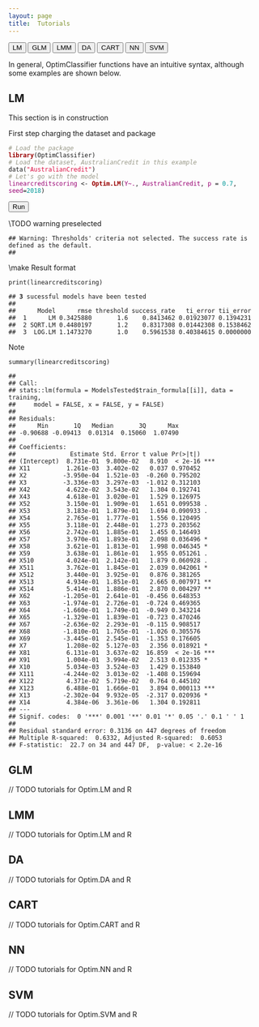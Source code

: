 ```yaml
---
layout: page
title:  Tutorials
---
```


<button class="method-button" onClick="location.href='#lm'">LM</button>
<button class="method-button GLM-button" onClick="location.href='#glm'">GLM</button>
<button class="method-button LMM-button" onClick="location.href='#lmm'">LMM</button>
<button class="method-button DA-button" onClick="location.href='#da'">DA</button>
<button class="method-button CART-button" onClick="location.href='#cart'">CART</button>
<button class="method-button NN-button" onClick="location.href='#nn'">NN</button>
<button class="method-button SVM-button" onClick="location.href='#svm'">SVM</button>

In general, OptimClassifier functions have an intuitive syntax, although some examples are shown below.

## LM
This section is in construction
<style>
.hljs-literal {
color: #990073;
}
.hljs-number {
color: #099;
}
.hljs-comment {
color: #998;
font-style: italic;
}
.hljs-keyword {
color: #900;
font-weight: bold;
}
.hljs-string {
color: #d14;
}
</style>

First step charging the dataset and package
<pre class="r"><code><span class="hljs-comment"># Load the package </span>
<span class="hljs-keyword">library</span>(OptimClassifier)
<span class="hljs-comment"># Load the dataset, <i>AustralianCredit</i> in this example </span> 
data(<span class="hljs-string">"AustralianCredit"</span>)
<span class="hljs-comment"># Let's go with the model </span> 
<span class="hljs-literal">linearcreditscoring</span> &lt;- <span class="hljs-keyword">Optim.LM</span>(<span class="hljs-literal">Y~.</span>, <span class="hljs-literal">AustralianCredit</span>, <span class="hljs-literal">p</span> = <span class="hljs-number">0.7</span>, <span class="hljs-literal">seed</span>=<span class="hljs-number">2018</span>)</code></pre>
<button style="align:right" class="method-button" onClick="location.href='#lm'">Run <i class="fa fa-angle-double-right"></i>
</button>

\\TODO warning preselected
<pre><code>## Warning: Thresholds' criteria not selected. The success rate is defined as the default. 
## </code></pre>
\\make Result format
<pre class="r"><code>print(linearcreditscoring)</code></pre>
<pre><code>## <b>3</b> sucessful models have been tested 
##  
##      Model      rmse threshold success_rate   ti_error tii_error 
##  1      LM 0.3425880       1.6    0.8413462 0.01923077 0.1394231 
##  2 SQRT.LM 0.4480197       1.2    0.8317308 0.01442308 0.1538462 
##  3  LOG.LM 1.1473270       1.0    0.5961538 0.40384615 0.0000000</code></pre>
<p>Note</p>
<pre class="r"><code>summary(linearcreditscoring)</code></pre>
<pre><code>## 
## Call:
## stats::lm(formula = ModelsTested$train_formula[[i]], data = training, 
##     model = FALSE, x = FALSE, y = FALSE)
## 
## Residuals:
##      Min       1Q   Median       3Q      Max 
## -0.90688 -0.09413  0.01314  0.15060  1.07490 
## 
## Coefficients:
##               Estimate Std. Error t value Pr(&gt;|t|)    
## (Intercept)  8.731e-01  9.800e-02   8.910  &lt; 2e-16 ***
## X11          1.261e-03  3.402e-02   0.037 0.970452    
## X2          -3.950e-04  1.521e-03  -0.260 0.795202    
## X3          -3.336e-03  3.297e-03  -1.012 0.312103    
## X42          4.622e-02  3.543e-02   1.304 0.192741    
## X43          4.618e-01  3.020e-01   1.529 0.126975    
## X52          3.150e-01  1.909e-01   1.651 0.099538 .  
## X53          3.183e-01  1.879e-01   1.694 0.090933 .  
## X54          2.765e-01  1.777e-01   1.556 0.120495    
## X55          3.118e-01  2.448e-01   1.273 0.203562    
## X56          2.742e-01  1.885e-01   1.455 0.146493    
## X57          3.970e-01  1.893e-01   2.098 0.036496 *  
## X58          3.621e-01  1.813e-01   1.998 0.046345 *  
## X59          3.638e-01  1.861e-01   1.955 0.051261 .  
## X510         4.024e-01  2.142e-01   1.879 0.060928 .  
## X511         3.762e-01  1.845e-01   2.039 0.042061 *  
## X512         3.440e-01  3.925e-01   0.876 0.381265    
## X513         4.934e-01  1.851e-01   2.665 0.007971 ** 
## X514         5.414e-01  1.886e-01   2.870 0.004297 ** 
## X62         -1.205e-01  2.641e-01  -0.456 0.648353    
## X63         -1.974e-01  2.726e-01  -0.724 0.469365    
## X64         -1.660e-01  1.749e-01  -0.949 0.343214    
## X65         -1.329e-01  1.839e-01  -0.723 0.470246    
## X67         -2.636e-02  2.293e-01  -0.115 0.908517    
## X68         -1.810e-01  1.765e-01  -1.026 0.305576    
## X69         -3.445e-01  2.545e-01  -1.353 0.176605    
## X7           1.208e-02  5.127e-03   2.356 0.018921 *  
## X81          6.131e-01  3.637e-02  16.859  &lt; 2e-16 ***
## X91          1.004e-01  3.994e-02   2.513 0.012335 *  
## X10          5.034e-03  3.524e-03   1.429 0.153840    
## X111        -4.244e-02  3.013e-02  -1.408 0.159694    
## X122         4.371e-02  5.719e-02   0.764 0.445102    
## X123         6.488e-01  1.666e-01   3.894 0.000113 ***
## X13         -2.302e-04  9.932e-05  -2.317 0.020936 *  
## X14          4.384e-06  3.361e-06   1.304 0.192811    
## ---
## Signif. codes:  0 '***' 0.001 '**' 0.01 '*' 0.05 '.' 0.1 ' ' 1
## 
## Residual standard error: 0.3136 on 447 degrees of freedom
## Multiple R-squared:  0.6332, Adjusted R-squared:  0.6053 
## F-statistic:  22.7 on 34 and 447 DF,  p-value: &lt; 2.2e-16</code></pre>
</div>


## GLM

// TODO tutorials for Optim.LM and R

## LMM

// TODO tutorials for Optim.LM and R

## DA

// TODO tutorials for Optim.DA and R


## CART

// TODO tutorials for Optim.CART and R

## NN

// TODO tutorials for Optim.NN and R


## SVM

// TODO tutorials for Optim.SVM and R
